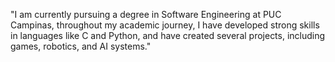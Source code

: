 "I am currently pursuing a degree in Software Engineering at PUC Campinas, throughout my academic journey, I have developed strong skills in languages like C and Python, and have created several projects, including games, robotics, and AI systems."
